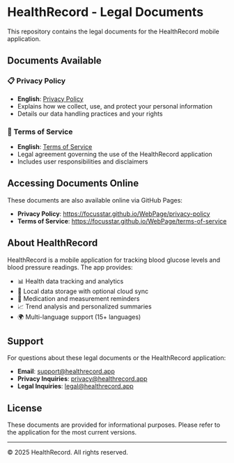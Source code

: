 # HealthRecord - Legal Documents

This repository contains the legal documents for the HealthRecord mobile application.

## Documents Available

### 📋 Privacy Policy
- **English**: [Privacy Policy](privacy-policy.md)
- Explains how we collect, use, and protect your personal information
- Details our data handling practices and your rights

### 📄 Terms of Service
- **English**: [Terms of Service](terms-of-service.md)
- Legal agreement governing the use of the HealthRecord application
- Includes user responsibilities and disclaimers

## Accessing Documents Online

These documents are also available online via GitHub Pages:

- **Privacy Policy**: https://focusstar.github.io/WebPage/privacy-policy
- **Terms of Service**: https://focusstar.github.io/WebPage/terms-of-service

## About HealthRecord

HealthRecord is a mobile application for tracking blood glucose levels and blood pressure readings. The app provides:

- 📊 Health data tracking and analytics
- 📱 Local data storage with optional cloud sync
- 🔔 Medication and measurement reminders
- 📈 Trend analysis and personalized summaries
- 🌍 Multi-language support (15+ languages)

## Support

For questions about these legal documents or the HealthRecord application:

- **Email**: support@healthrecord.app
- **Privacy Inquiries**: privacy@healthrecord.app
- **Legal Inquiries**: legal@healthrecord.app

## License

These documents are provided for informational purposes. Please refer to the application for the most current versions.

---

© 2025 HealthRecord. All rights reserved.
